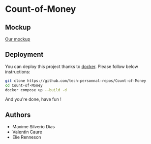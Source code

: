 # Count-of-Money

## Mockup

[Our mockup](https://www.figma.com/file/CmnjgPyEI15nckKEVUYNxM/Count-Of-Money?type=design&node-id=0%3A1&mode=design&t=b2GOogP3WKJ5rls4-1)

## Deployment

You can deploy this project thanks to [docker](https://www.docker.com/).
Please follow below instructions:

```bash
git clone https://github.com/tech-personnal-repos/Count-of-Money
cd Count-of-Money
docker compose up --build -d
```

And you're done, have fun !

## Authors

- Maxime Silverio Dias
- Valentin Caure
- Elie Renneson

